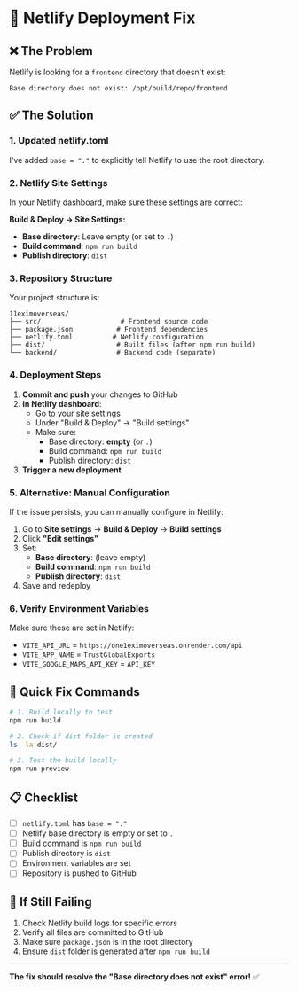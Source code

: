 # 🚀 Netlify Deployment Fix

## ❌ **The Problem**

Netlify is looking for a `frontend` directory that doesn't exist:

```
Base directory does not exist: /opt/build/repo/frontend
```

## ✅ **The Solution**

### 1. **Updated netlify.toml**

I've added `base = "."` to explicitly tell Netlify to use the root directory.

### 2. **Netlify Site Settings**

In your Netlify dashboard, make sure these settings are correct:

**Build & Deploy → Site Settings:**

- **Base directory**: Leave empty (or set to `.`)
- **Build command**: `npm run build`
- **Publish directory**: `dist`

### 3. **Repository Structure**

Your project structure is:

```
11eximoverseas/
├── src/                    # Frontend source code
├── package.json           # Frontend dependencies
├── netlify.toml          # Netlify configuration
├── dist/                  # Built files (after npm run build)
└── backend/               # Backend code (separate)
```

### 4. **Deployment Steps**

1. **Commit and push** your changes to GitHub
2. **In Netlify dashboard**:
   - Go to your site settings
   - Under "Build & Deploy" → "Build settings"
   - Make sure:
     - Base directory: **empty** (or `.`)
     - Build command: `npm run build`
     - Publish directory: `dist`
3. **Trigger a new deployment**

### 5. **Alternative: Manual Configuration**

If the issue persists, you can manually configure in Netlify:

1. Go to **Site settings** → **Build & Deploy** → **Build settings**
2. Click **"Edit settings"**
3. Set:
   - **Base directory**: (leave empty)
   - **Build command**: `npm run build`
   - **Publish directory**: `dist`
4. Save and redeploy

### 6. **Verify Environment Variables**

Make sure these are set in Netlify:

- `VITE_API_URL` = `https://one1eximoverseas.onrender.com/api`
- `VITE_APP_NAME` = `TrustGlobalExports`
- `VITE_GOOGLE_MAPS_API_KEY` = `API_KEY`

## 🔧 **Quick Fix Commands**

```bash
# 1. Build locally to test
npm run build

# 2. Check if dist folder is created
ls -la dist/

# 3. Test the build locally
npm run preview
```

## 📋 **Checklist**

- [ ] `netlify.toml` has `base = "."`
- [ ] Netlify base directory is empty or set to `.`
- [ ] Build command is `npm run build`
- [ ] Publish directory is `dist`
- [ ] Environment variables are set
- [ ] Repository is pushed to GitHub

## 🚨 **If Still Failing**

1. Check Netlify build logs for specific errors
2. Verify all files are committed to GitHub
3. Make sure `package.json` is in the root directory
4. Ensure `dist` folder is generated after `npm run build`

---

**The fix should resolve the "Base directory does not exist" error!** ✅
